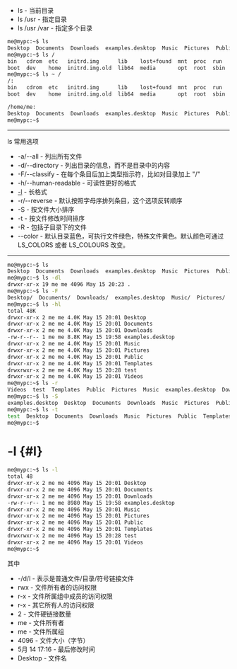 * ls - 当前目录
* ls /usr - 指定目录
* ls /usr /var - 指定多个目录


```bash
me@mypc:~$ ls
Desktop  Documents  Downloads  examples.desktop  Music  Pictures  Public  Templates  test  Videos
me@mypc:~$ ls /
bin   cdrom  etc   initrd.img      lib    lost+found  mnt  proc  run   snap  sys  usr  vmlinuz
boot  dev    home  initrd.img.old  lib64  media       opt  root  sbin  srv   tmp  var  vmlinuz.old
me@mypc:~$ ls ~ /
/:
bin   cdrom  etc   initrd.img      lib    lost+found  mnt  proc  run   snap  sys  usr  vmlinuz
boot  dev    home  initrd.img.old  lib64  media       opt  root  sbin  srv   tmp  var  vmlinuz.old

/home/me:
Desktop  Documents  Downloads  examples.desktop  Music  Pictures  Public  Templates  test  Videos
me@mypc:~$ 
```


---
ls 常用选项
* -a/--all - 列出所有文件
* -d/--directory - 列出目录的信息，而不是目录中的内容
* -F/--classify - 在每个条目后加上类型指示符，比如对目录加上 "/"
* -h/--human-readable - 可读性更好的格式
* [-l](#l) - 长格式
* -r/--reverse - 默认按照字母序排列条目，这个选项反转顺序
* -S - 按文件大小排序
* -t - 按文件修改时间排序
* -R - 包括子目录下的文件
* --color - 默认目录蓝色，可执行文件绿色，特殊文件黄色。默认颜色可通过 LS_COLORS 或者 LS_COLOURS 改变。


---
```bash
me@mypc:~$ ls
Desktop  Documents  Downloads  examples.desktop  Music  Pictures  Public  Templates  test  Videos
me@mypc:~$ ls -dl
drwxr-xr-x 19 me me 4096 May 15 20:23 .
me@mypc:~$ ls -F
Desktop/  Documents/  Downloads/  examples.desktop  Music/  Pictures/  Public/  Templates/  test/  Videos/
me@mypc:~$ ls -hl
total 48K
drwxr-xr-x 2 me me 4.0K May 15 20:01 Desktop
drwxr-xr-x 2 me me 4.0K May 15 20:01 Documents
drwxr-xr-x 2 me me 4.0K May 15 20:01 Downloads
-rw-r--r-- 1 me me 8.8K May 15 19:58 examples.desktop
drwxr-xr-x 2 me me 4.0K May 15 20:01 Music
drwxr-xr-x 2 me me 4.0K May 15 20:01 Pictures
drwxr-xr-x 2 me me 4.0K May 15 20:01 Public
drwxr-xr-x 2 me me 4.0K May 15 20:01 Templates
drwxrwxr-x 2 me me 4.0K May 15 20:28 test
drwxr-xr-x 2 me me 4.0K May 15 20:01 Videos
me@mypc:~$ ls -r
Videos  test  Templates  Public  Pictures  Music  examples.desktop  Downloads  Documents  Desktop
me@mypc:~$ ls -S
examples.desktop  Desktop  Documents  Downloads  Music  Pictures  Public  Templates  test  Videos
me@mypc:~$ ls -t
test  Desktop  Documents  Downloads  Music  Pictures  Public  Templates  Videos  examples.desktop
me@mypc:~$ 
```

# -l {#l}
```bash
me@mypc:~$ ls -l
total 48
drwxr-xr-x 2 me me 4096 May 15 20:01 Desktop
drwxr-xr-x 2 me me 4096 May 15 20:01 Documents
drwxr-xr-x 2 me me 4096 May 15 20:01 Downloads
-rw-r--r-- 1 me me 8980 May 15 19:58 examples.desktop
drwxr-xr-x 2 me me 4096 May 15 20:01 Music
drwxr-xr-x 2 me me 4096 May 15 20:01 Pictures
drwxr-xr-x 2 me me 4096 May 15 20:01 Public
drwxr-xr-x 2 me me 4096 May 15 20:01 Templates
drwxrwxr-x 2 me me 4096 May 15 20:28 test
drwxr-xr-x 2 me me 4096 May 15 20:01 Videos
me@mypc:~$ 
```


其中
* -/d/l - 表示是普通文件/目录/符号链接文件
* rwx - 文件所有者的访问权限
* r-x - 文件所属组中成员的访问权限
* r-x - 其它所有人的访问权限
* 2 - 文件硬链接数量
* me - 文件所有者
* me - 文件所属组
* 4096 - 文件大小（字节）
* 5月  14 17:16 - 最后修改时间
* Desktop - 文件名
